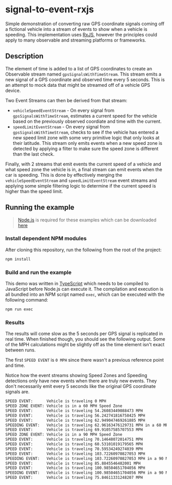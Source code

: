 # signal-to-event-rxjs

Simple demonstration of converting raw GPS coordinate signals coming off a fictional vehicle into a stream of events to show when a vehicle is speeding.  This implementation uses [RxJS](https://rxjs.dev/), however the principles could apply to many observable and streaming platforms or frameworks.

## Description

The element of time is added to a list of GPS coordinates to create an Observable stream named `gpsSignalsWithTimeStream`.  This stream emits a new signal of a GPS coordinate and observed time every 5 seconds.  This is an attempt to mock data that might be streamed off of a vehicle GPS device.

Two Event Streams can then be derived from that stream:

* `vehicleSpeedEventStream` - On every signal from `gpsSignalsWithTimeStream`, estimates a current speed for the vehicle based on the previously observed coordiate and time with the current.
* `speedLimitEventStream` - On every signal from `gpsSignalsWithTimeStream`, checks to see if the vehicle has entered a new speed limit zone with some very primitive logic that only looks at their latitude.  This stream only emits events when a new speed zone is detected by applying a filter to make sure the speed zone is different than the last check.

Finally, with 2 streams that emit events the current speed of a vehicle and what speed zone the vehicle is in, a final stream can emit events when the car is speeding.  This is done by effectively merging the `vehicleSpeedEventStream` and `speedLimitEventStream` event streams and applying some simple filtering logic to determine if the current speed is higher than the speed limit.

## Running the example

> [Node.js](https://nodejs.org/) is required for these examples which can be downloaded [here](https://nodejs.org/)

### Install dependent NPM modules

After cloning this repository, run the following from the root of the project:

```bash
npm install
```

### Build and run the example

This demo was written in [TypeScript](https://www.typescriptlang.org/) which needs to be compiled to JavaScript before Node.js can execute it.  The compilation and execution is all bundled into an NPM script named `exec`, which can be executed with the following command:

```bash
npm run exec
```

### Results

The results will come slow as the 5 seconds per GPS signal is replicated in real time.  When finished though, you should see the following output.  Some of the MPH calculations might be slightly off as the time element isn't exact between runs.

The first `SPEED EVENT` is `0 MPH` since there wasn't a previous reference point and time.

Notice how the event streams showing Speed Zones and Speeding detections only have new events when there are truly new events.  They don't necessarily emit every 5 seconds like the original GPS coordinate signals are.

```bash
SPEED EVENT:      Vehicle is traveling 0 MPH
SPEED ZONE EVENT: Vehicle is in a 60 MPH Speed Zone
SPEED EVENT:      Vehicle is traveling 54.26083449088473 MPH
SPEED EVENT:      Vehicle is traveling 56.242741816758425 MPH
SPEED EVENT:      Vehicle is traveling 62.949047469261885 MPH
SPEEDING EVENT:   Vehicle is traveling 62.96163476129731 MPH in a 60 MPH Zone
SPEED EVENT:      Vehicle is traveling 69.91057585707553 MPH
SPEED ZONE EVENT: Vehicle is in a 90 MPH Speed Zone
SPEED EVENT:      Vehicle is traveling 70.14648072014751 MPH
SPEED EVENT:      Vehicle is traveling 60.53101019179565 MPH
SPEED EVENT:      Vehicle is traveling 70.59534249274039 MPH
SPEED EVENT:      Vehicle is traveling 103.72260970827053 MPH
SPEEDING EVENT:   Vehicle is traveling 103.72260970827053 MPH in a 90 MPH Zone
SPEED EVENT:      Vehicle is traveling 85.8845546482001 MPH
SPEED EVENT:      Vehicle is traveling 100.98504651704056 MPH
SPEEDING EVENT:   Vehicle is traveling 100.98504651704056 MPH in a 90 MPH Zone
SPEED EVENT:      Vehicle is traveling 75.84611331248207 MPH
```
